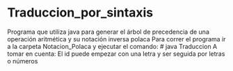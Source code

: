 # Traduccion_por_sintaxis
Programa que utiliza java para generar el árbol de precedencia de una operación aritmética y su notación inversa polaca
Para correr el programa ir a la carpeta Notacion_Polaca y ejecutar el comando:
	# java Traduccion
A tomar en cuenta:
El id puede empezar con una letra y ser seguida por letras o números